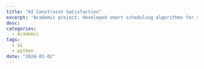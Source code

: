 ```yaml
---
title: "AI Constraint Satisfaction"
excerpt: "Academic project: developed smart scheduling algorithms for resource allocation."
desc:
categories:
  - Academic
tags:
  - ai
  - python
date: "2024-01-02"
---
```


<!-- ## Project Overview

- Implemented constraint satisfaction problem (CSP) algorithms
- Applied to real-world scheduling problems
- Demonstrated practical AI application

### Implementation Details

- Developed efficient constraint processing
- Created solution visualization
- [View Project](https://github.com/heba-razzak/AI-CSP) -->
